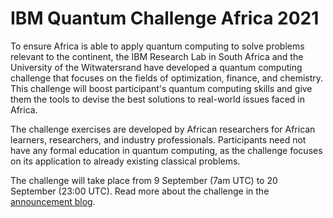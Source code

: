 # IBM Quantum Challenge Africa 2021

To ensure Africa is able to apply quantum computing to solve problems relevant to the continent, the IBM Research Lab in South Africa and the University of the Witwatersrand have developed a quantum computing challenge that focuses on the fields of optimization, finance, and chemistry. This challenge will boost participant's quantum computing skills and give them the tools to devise the best solutions to real-world issues faced in Africa.

The challenge exercises are developed by African researchers for African learners, researchers, and industry professionals. Participants need not have any formal education in quantum computing, as the challenge focuses on its application to already existing classical problems.

The challenge will take place from 9 September (7am UTC) to 20 September (23:00 UTC). Read more about the challenge in the [announcement blog](https://medium.com/qiskit/ibm-quantum-challenge-africa-how-african-researchers-are-building-a-quantum-community-from-the-5e524f623a99).
